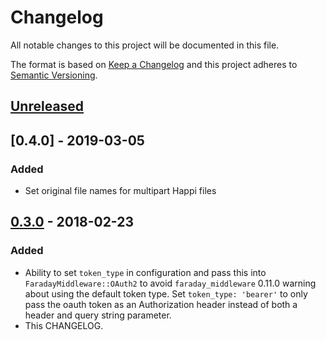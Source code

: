 # Changelog
All notable changes to this project will be documented in this file.

The format is based on [Keep a Changelog](http://keepachangelog.com/en/1.0.0/)
and this project adheres to [Semantic Versioning](http://semver.org/spec/v2.0.0.html).

## [Unreleased]

## [0.4.0] - 2019-03-05
### Added
- Set original file names for multipart Happi files

[Unreleased]: https://github.com/jobready/happi/compare/v0.4.0...HEAD
[0.3.0]: https://github.com/jobready/happi/compare/v0.2.0...v0.4.0


## [0.3.0] - 2018-02-23
### Added
- Ability to set `token_type` in configuration and pass this into `FaradayMiddleware::OAuth2` to avoid `faraday_middleware` 0.11.0 warning about using the default token type. Set `token_type: 'bearer'` to only pass the oauth token as an Authorization header instead of both a header and query string parameter.
- This CHANGELOG.

[Unreleased]: https://github.com/jobready/happi/compare/v0.3.0...HEAD
[0.3.0]: https://github.com/jobready/happi/compare/v0.2.0...v0.3.0
